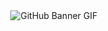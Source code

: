 <div align="center">
    <img src="https://github.com/RanujaLiyanaarachchi/GitHub/blob/main/Profile/Images/GitHub%20Baner.gif?raw=true" alt="GitHub Banner GIF">
</div>

<br>

<div align="center">
  <table style="border-collapse: collapse;" cellpadding="10">
    <tr>
      <td align="center" style="border: 1px solid transparent; opacity: 0;">
        <p></p>
      </td>
      <td align="center" style="border: 1px solid transparent; opacity: 0;">
        <img src="https://via.placeholder.com/50" alt="Flowers" width="50"><br>
      </td>
      <td align="center" style="border: 1px solid transparent; opacity: 0;">
        <b>Flowers</b>
      </td>
      <td align="center" style="border: 1px solid transparent; opacity: 0;">
        <p></p>
      </td>
      <td align="center" style="border: 1px solid transparent; opacity: 0;">
        <p></p>
      </td>
      <td align="center" style="border: 1px solid transparent; opacity: 0;">
        <p></p>
      </td>
      <td align="center" style="border: 1px solid transparent; opacity: 0;">
        <img src="https://via.placeholder.com/50" alt="Views" width="50"><br>
      </td>
      <td align="center" style="border: 1px solid transparent; opacity: 0;">
        <b>Views</b>
      </td>
      <td align="center" style="border: 1px solid transparent; opacity: 0;">
        <p></p>
      </td>
      <td align="center" style="border: 1px solid transparent; opacity: 0;">
        <p></p>
      </td>
      <td align="center" style="border: 1px solid transparent; opacity: 0;">
        <img src="https://via.placeholder.com/50" alt="Galle / Sri Lanka" width="50"><br>
      </td>
      <td align="center" style="border: 1px solid transparent; opacity: 0;">
        <b>Galle / Sri Lanka</b>
      </td>
      <td align="center" style="border: 1px solid transparent; opacity: 0;">
        <p></p>
      </td>
      <td align="center" style="border: 1px solid transparent; opacity: 0;">
        <p></p>
      </td>
      <td align="center" style="border: 1px solid transparent; opacity: 0;">
        <p></p>
      </td>
      <td align="center" style="border: 1px solid transparent; opacity: 0;">
        <img src="https://via.placeholder.com/50" alt="Portfolio" width="50"><br>
      </td>
      <td align="center" style="border: 1px solid transparent; opacity: 0;">
        <b>Portfolio</b>
      </td>
      <td align="center" style="border: 1px solid transparent; opacity: 0;">
        <p></p>
      </td>
    </tr>
  </table>
</div>

<!--
**RanujaLiyanaarachchi/RanujaLiyanaarachchi** is a ✨ _special_ ✨ repository because its `README.md` (this file) appears on your GitHub profile.

Here are some ideas to get you started:

- 🔭 I’m currently working on ...
- 🌱 I’m currently learning ...
- 👯 I’m looking to collaborate on ...
- 🤔 I’m looking for help with ...
- 💬 Ask me about ...
- 📫 How to reach me: ...
- 😄 Pronouns: ...
- ⚡ Fun fact: ...
-->
